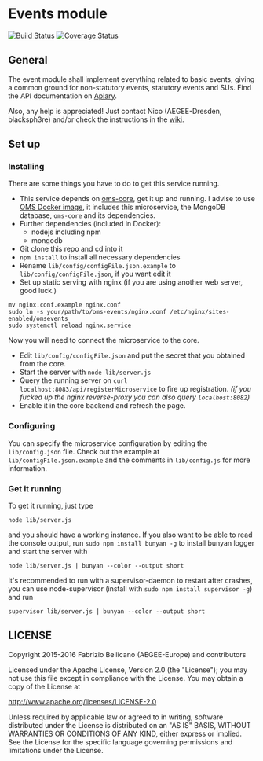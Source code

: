 # Events module
[![Build Status](https://travis-ci.org/AEGEE/oms-events.svg?branch=dev)](https://travis-ci.org/AEGEE/oms-events)
[![Coverage Status](https://coveralls.io/repos/github/AEGEE/oms-events/badge.svg?branch=dev)](https://coveralls.io/github/AEGEE/oms-events?branch=dev)

## General

The event module shall implement everything related to basic events, giving a common ground for non-statutory events, statutory events and SUs. Find the API documentation on [Apiary](http://docs.omsevents.apiary.io/#).

Also, any help is appreciated! Just contact Nico (AEGEE-Dresden, blacksph3re) and/or check the instructions in the [wiki](https://oms-project.atlassian.net/wiki/).

## Set up

### Installing

There are some things you have to do to get this service running.
* This service depends on [oms-core](https://github.com/AEGEE/oms-neo-core), get it up and running. I advise to use [OMS Docker image](https://github.com/AEGEE/oms-docker), it includes this microservice, the MongoDB database, `oms-core` and its dependencies.
* Further dependencies (included in Docker):
  * nodejs including npm
  * mongodb
* Git clone this repo and cd into it
* `npm install` to install all necessary dependencies
* Rename `lib/config/configFile.json.example` to `lib/config/configFile.json`, if you want edit it
* Set up static serving with nginx (if you are using another web server, good luck.)
```shell
mv nginx.conf.example nginx.conf
sudo ln -s your/path/to/oms-events/nginx.conf /etc/nginx/sites-enabled/omsevents
sudo systemctl reload nginx.service
```

Now you will need to connect the microservice to the core.
* Edit `lib/config/configFile.json` and put the secret that you obtained from the core.
* Start the server with `node lib/server.js`
* Query the running server on `curl localhost:8083/api/registerMicroservice` to fire up registration. *(if you fucked up the nginx reverse-proxy you can also query `localhost:8082`)*
* Enable it in the core backend and refresh the page.

### Configuring

You can specify the microservice configuration by editing the `lib/config.json` file. Check out the example at `lib/configFile.json.example` and the comments in `lib/config.js` for more information.

### Get it running


To get it running, just type 
```
node lib/server.js
```
and you should have a working instance. If you also want to be able to read the console output, run
`sudo npm install bunyan -g` to install bunyan logger and start the server with
```
node lib/server.js | bunyan --color --output short
```
It's recommended to run with a supervisor-daemon to restart after crashes, you can use node-supervisor (install with `sudo npm install supervisor -g`) and run
```
supervisor lib/server.js | bunyan --color --output short
```



## LICENSE

Copyright 2015-2016 Fabrizio Bellicano (AEGEE-Europe) and contributors

Licensed under the Apache License, Version 2.0 (the "License");
you may not use this file except in compliance with the License.
You may obtain a copy of the License at

<http://www.apache.org/licenses/LICENSE-2.0>

Unless required by applicable law or agreed to in writing, software
distributed under the License is distributed on an "AS IS" BASIS,
WITHOUT WARRANTIES OR CONDITIONS OF ANY KIND, either express or implied.
See the License for the specific language governing permissions and
limitations under the License.